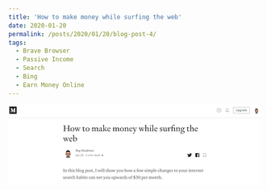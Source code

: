 ```yaml
---
title: 'How to make money while surfing the web'
date: 2020-01-20
permalink: /posts/2020/01/20/blog-post-4/
tags:
  - Brave Browser
  - Passive Income
  - Search
  - Bing
  - Earn Money Online
---
```


<a href = "https://medium.com/@rshadmon/how-to-make-money-while-surfing-the-web-f1a02abfb596" target = "_self"> 
	<img src = "/images/Make-Money-Surf-Web.png" alt = "Medium Blog" border = "0"/> 
</a>

<!-- What'
======

You can have many headings
======

Aren't headings cool?
------ -->